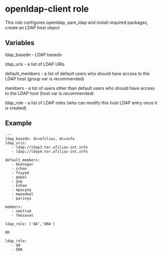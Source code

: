# openldap-client role

This role configures openldap, pam_ldap and install required packages, create an LDAP host object

## Variables

ldap_basedn - LDAP basedn

ldap_uris - a list of LDAP URIs

default_members - a list of default users who should have access to the LDAP host (group var is recommended)

members - a list of users other than default users who should have access to the LDAP host (host var is recommended)

ldap_role - a list of LDAP roles (who can modify this host LDAP entry once it is created)


## Example

    ---
    ldap_basedn: dc=afilias, dc=info
    ldap_uris:
       - ldap://ldap3.tor.afilias-int.info
       - ldap://ldap4.tor.afilias-int.info

    default_members:
       - bkanagar
       - cchao
       - fsayed
       - gopal
       - gsp
       - kzhao
       - mpacyna
       - mwoodwal
       - parinya

    members:
       - nmofrad
       - fmosavat

    ldap_role: ['QA','DBA']

    OR

    ldap_role:
       - QA
       - DBA

